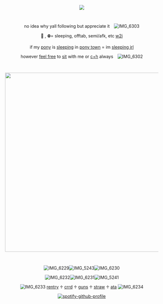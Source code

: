 <div align="center">
<img src="https://komarev.com/ghpvc/?username=vamqz&color=ffd800&style=plastic&label=stalkers&base=0">

⠀⠀
⠀⠀

no idea why yall following but appreciate it⠀ ![IMG_6303](https://github.com/user-attachments/assets/b00eccbe-688b-40fa-a6d3-e76133496aab)


🌙 , ⛔️= sleeping, offtab, semi/afk, etc <ins>w2i</ins>

if my <ins>pony</ins> is <ins>sleeping</ins> in <ins>pony town</ins> = im <ins>sleeping irl</ins>

however <ins>feel free</ins> to <ins>sit</ins> with me or <ins>c+h</ins> always⠀ ![IMG_6302](https://github.com/user-attachments/assets/0333ffa4-38f6-4fa2-bac9-89e9a2550934)




⠀⠀⠀⠀





<img width="590" src="https://github.com/user-attachments/assets/b628f83a-264b-4959-a99c-53ff29065370"/>


⠀⠀⠀⠀⠀⠀⠀


![IMG_6229](https://github.com/user-attachments/assets/3c8eb96e-3d50-482d-be3d-bb927a515c08)![IMG_5243](https://github.com/user-attachments/assets/544599b3-0c6c-4e30-949a-1b73c566244d)![IMG_6230](https://github.com/user-attachments/assets/6ee87af4-661a-4f6d-bbfd-1900e4aa1e82)



![IMG_6232](https://github.com/user-attachments/assets/4d2a7803-28a8-4080-bf6a-f463dad1d58b)![IMG_6231](https://github.com/user-attachments/assets/ef369412-a2a7-4866-9097-38e6bc3a20e1)![IMG_5241](https://github.com/user-attachments/assets/f8a109d7-a17e-4d95-8a41-062143da1ff3)




![IMG_6233](https://github.com/user-attachments/assets/cd0f874c-3c03-4541-afd3-3502b6eb5f1c) [rentry](https://rentry.co/itamio) ♱ [crrd](https://vqmqz.carrd.co) ♱ [guns](https://guns.lol/vamqz) ♱ [straw](https://kira4.straw.page) ♱ [ata](https://vamqz.atabook.org/) ![IMG_6234](https://github.com/user-attachments/assets/1ac0ddc0-6306-4f07-a7b5-37dcc59c9256)




[![spotify-github-profile](https://spotify-github-profile.kittinanx.com/api/view?uid=31p7k4lkdecbilvh5rthmgvkujm4&cover_image=true&theme=novatorem&show_offline=true&background_color=121212&interchange=true&bar_color=b00b69&bar_color_cover=false)](https://spotify-github-profile.kittinanx.com/api/view?uid=31p7k4lkdecbilvh5rthmgvkujm4&redirect=true)



